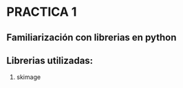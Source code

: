 # PRACTICA 1

## Familiarización con librerias en python

Librerias utilizadas:
---------------
1. skimage